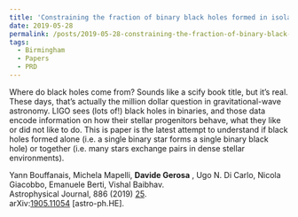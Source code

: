 ```yaml
---
title: 'Constraining the fraction of binary black holes formed in isolation and young star clusters with gravitational-wave data'
date: 2019-05-28
permalink: /posts/2019-05-28-constraining-the-fraction-of-binary-black-holes-formed-in-isolation-and-young-star-clusters-with-gravitational-wave-data
tags:
  - Birmingham
  - Papers
  - PRD
---
```


Where do black holes come from? Sounds like a scify book title, but it’s real. These days, that’s actually the million dollar question in gravitational-wave astronomy. LIGO sees (lots of!) black holes in binaries, and those data encode information on how their stellar progenitors behave, what they like or did not like to do. This is paper is the latest attempt to understand if black holes formed alone (i.e. a single binary star forms a single binary black hole) or together (i.e. many stars exchange pairs in dense stellar environments).

Yann Bouffanais, Michela Mapelli, **Davide Gerosa** , Ugo N. Di Carlo, Nicola Giacobbo, Emanuele Berti, Vishal Baibhav.  
Astrophysical Journal, 886 (2019) [25](<https://iopscience.iop.org/article/10.3847/1538-4357/ab4a79>).  
arXiv:[1905.11054](<http://arxiv.org/abs/arXiv:1905.11054>) [astro-ph.HE].

